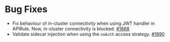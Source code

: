 # Bug Fixes

- Fix behaviour of in-cluster connectivity when using JWT handler in APIRule. Now, in-cluster connectivity is blocked. [#1868](https://github.com/kyma-project/api-gateway/pull/1868)
- Validate sidecar injection when using the `noAuth` access strategy. [#1890](https://github.com/kyma-project/api-gateway/pull/1890)

